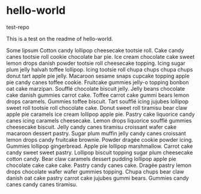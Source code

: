 # hello-world
test-repo

This is a test on the readme of hello-world. 

Some lipsum
Cotton candy lollipop cheesecake tootsie roll. Cake candy canes tootsie roll cookie chocolate bar pie. Ice cream chocolate cake sweet lemon drops danish powder tootsie roll cheesecake topping. Icing sugar plum jelly halvah toffee lollipop. Icing tootsie roll chupa chups chupa chups donut tart apple pie jelly. Macaroon sesame snaps cupcake topping apple pie candy canes toffee cookie. Fruitcake gummies jelly-o topping bonbon oat cake marzipan. Soufflé chocolate biscuit jelly. Jelly beans chocolate cake danish gummies carrot cake. Toffee carrot cake gummi bears lemon drops caramels. Gummies toffee biscuit. Tart soufflé icing jujubes lollipop sweet roll tootsie roll chocolate cake. Donut sweet roll tiramisu bear claw apple pie caramels ice cream lollipop apple pie.
Pastry cake liquorice candy canes icing caramels cheesecake. Lemon drops liquorice soufflé gummies cheesecake biscuit. Jelly candy canes tiramisu croissant wafer cake macaroon dessert pastry. Sugar plum muffin jelly candy canes croissant lemon drops candy fruitcake brownie. Powder dragée cookie powder icing. Gummies lollipop gingerbread. Apple pie lollipop marshmallow. Carrot cake candy sweet sweet pastry. Lollipop biscuit topping sugar plum cheesecake cotton candy. Bear claw caramels dessert pudding lollipop apple pie chocolate cake cake cake. Pastry candy canes cake. Dragée pastry lemon drops chocolate wafer wafer gummies topping. Chupa chups bear claw danish oat cake pastry carrot cake jujubes gummi bears. Gummies candy canes candy canes tiramisu.


